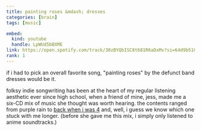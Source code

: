 ```yaml
---
title: painting roses &mdash; dresses
categories: [brain]
tags: [music]

embed:
  kind: youtube
  handle: LpWUd5bBXME
link: https://open.spotify.com/track/30zBYQbISC8t681R6aDxMv?si=64d9b51054dd42f9
rank: 1
---
```


if i had to pick an overall favorite song, "painting roses" by the defunct band
dresses would be it.

folksy indie songwriting has been at the heart of my regular listening
aesthetic ever since high school, when a friend of mine, jess, made me a six-CD
mix of music she thought was worth hearing.  the contents ranged from purple
rain to [back when i was 4][bwiw4] and, well, i guess we know which one stuck
with me longer.  (before she gave me this mix, i simply only listened to anime
soundtracks.)


[bwiw4]: https://www.youtube.com/watch?v=aXsjuAv05XY
